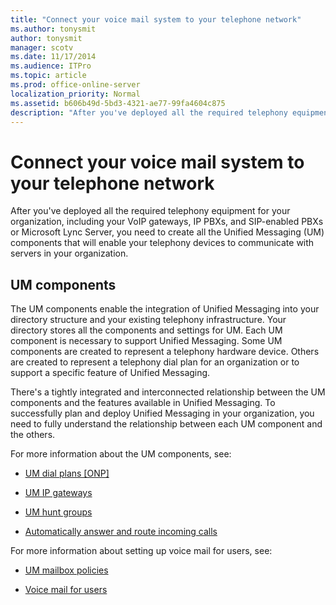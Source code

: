 ```yaml
---
title: "Connect your voice mail system to your telephone network"
ms.author: tonysmit
author: tonysmit
manager: scotv
ms.date: 11/17/2014
ms.audience: ITPro
ms.topic: article
ms.prod: office-online-server
localization_priority: Normal
ms.assetid: b606b49d-5bd3-4321-ae77-99fa4604c875
description: "After you've deployed all the required telephony equipment for your organization, including your VoIP gateways, IP PBXs, and SIP-enabled PBXs or Microsoft Lync Server, you need to create all the Unified Messaging (UM) components that will enable your telephony devices to communicate with servers in your organization."
---
```


# Connect your voice mail system to your telephone network

After you've deployed all the required telephony equipment for your organization, including your VoIP gateways, IP PBXs, and SIP-enabled PBXs or Microsoft Lync Server, you need to create all the Unified Messaging (UM) components that will enable your telephony devices to communicate with servers in your organization. 
  
## UM components

The UM components enable the integration of Unified Messaging into your directory structure and your existing telephony infrastructure. Your directory stores all the components and settings for UM. Each UM component is necessary to support Unified Messaging. Some UM components are created to represent a telephony hardware device. Others are created to represent a telephony dial plan for an organization or to support a specific feature of Unified Messaging. 
  
There's a tightly integrated and interconnected relationship between the UM components and the features available in Unified Messaging. To successfully plan and deploy Unified Messaging in your organization, you need to fully understand the relationship between each UM component and the others.
  
For more information about the UM components, see:
  
- [UM dial plans [ONP]](um-dial-plans.md)
    
- [UM IP gateways](um-ip-gateways.md)
    
- [UM hunt groups](um-hunt-groups.md)
    
- [Automatically answer and route incoming calls](../../voice-mail-unified-messaging/automatically-answer-and-route-calls/automatically-answer-and-route-calls.md)
    
For more information about setting up voice mail for users, see:
  
- [UM mailbox policies](../../voice-mail-unified-messaging/set-up-voice-mail/um-mailbox-policies.md)
    
- [Voice mail for users](../../voice-mail-unified-messaging/set-up-voice-mail/voice-mail-for-users.md)
    


